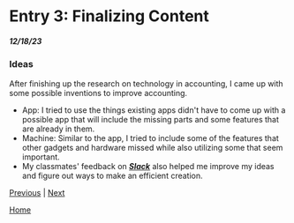 # Entry 3: Finalizing Content
##### 12/18/23

### Ideas
After finishing up the research on technology in accounting, I came up with some possible inventions to improve accounting. 
* App: I tried to use the things existing apps didn't have to come up with a possible app that will include the missing parts and some features that are already in them.
* Machine: Similar to the app, I tried to include some of the features that other gadgets and hardware missed while also utilizing some that seem important.
* My classmates' feedback on ***[Slack](https://slack.com)*** also helped me improve my ideas and figure out ways to make an efficient creation.












[Previous](entry02.md) | [Next](entry04.md)

[Home](../README.md)
